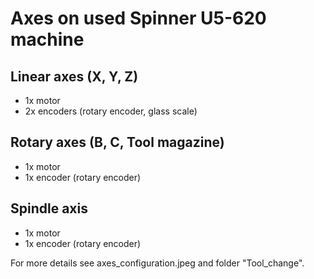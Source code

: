# Axes on used Spinner U5-620 machine

## Linear axes (X, Y, Z)
- 1x motor
- 2x encoders (rotary encoder, glass scale) 
## Rotary axes (B, C, Tool magazine)
- 1x motor
- 1x encoder (rotary encoder)
## Spindle axis
- 1x motor
- 1x encoder (rotary encoder)

For more details see axes_configuration.jpeg and folder "Tool_change".
